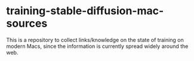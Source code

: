 # training-stable-diffusion-mac-sources
This is a repository to collect links/knowledge on the state of training on modern Macs, since the information is currently spread widely around the web.
